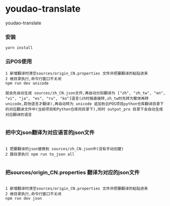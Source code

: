 # youdao-translate
youdao-translate

### 安装
```
yarn install

```

### 云POS使用
```
1 新增翻译时清空sources/origin_CN.properties 文件并把要翻译的粘贴进来
2 根目录执行,命令行窗口不关闭
npm run dev unicode

就会先自动生成 sources/zh_CN.json文件,再自动分别翻译为 ["zh", "zh_tw", "en", "vi", "ja", "es", "ru", "ko"]语言(zh时候直接转,zh_tw时先转为繁体再转unicode,其他语言才翻译),再自动转为 unicode 追加到云POS项目python仓库翻译目录下的对应翻译文件中(当前项目和Python仓库同目录下),同时 output_pro 目录下会自动生成对应翻译的语言


```

### 把中文json翻译为对应语言的json文件
```

1 把要翻译的json替换到 sources/zh_CN.json中(没有手动创建)
2 跟目录执行 npm run to_json all


```

### 把sources/origin_CN.properties 翻译为对应的json文件

```

1 新增翻译时清空sources/origin_CN.properties 文件并把要翻译的粘贴进来
2 根目录执行,命令行窗口不关闭
npm run dev json

```
